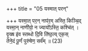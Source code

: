 +++
title = "05 यस्मात् परन्"

+++
यस्मा॒त् पर॒न् नाप॑र॒म् अस्ति॒ किञ्चि॒द्  
यस्मा॒न् नाणी॑यो॒ न ज्यायो᳚ऽस्ति॒ कश्चि॑त् ।  
वृ॒ख्ष इ॑व स्तब्धो दि॒वि ति॑ष्ठ॒त्य् एक॒स्  
तेने॒दं पू॒र्णं पुरु॑षेण॒ सर्व᳚म् ॥ (23)